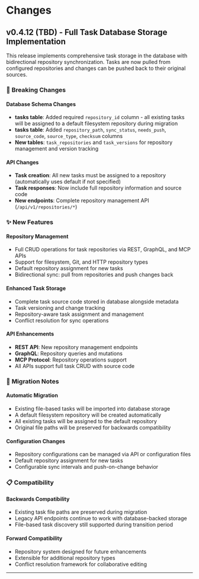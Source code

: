 # Changes

## v0.4.12 (TBD) - Full Task Database Storage Implementation

This release implements comprehensive task storage in the database with bidirectional repository synchronization. Tasks are now pulled from configured repositories and changes can be pushed back to their original sources.

### 🔄 **Breaking Changes**

#### Database Schema Changes
- **tasks table**: Added required `repository_id` column - all existing tasks will be assigned to a default filesystem repository during migration
- **tasks table**: Added `repository_path`, `sync_status`, `needs_push`, `source_code`, `source_type`, `checksum` columns
- **New tables**: `task_repositories` and `task_versions` for repository management and version tracking

#### API Changes
- **Task creation**: All new tasks must be assigned to a repository (automatically uses default if not specified)
- **Task responses**: Now include full repository information and source code
- **New endpoints**: Complete repository management API (`/api/v1/repositories/*`)

### ✨ **New Features**

#### Repository Management
- Full CRUD operations for task repositories via REST, GraphQL, and MCP APIs
- Support for filesystem, Git, and HTTP repository types
- Default repository assignment for new tasks
- Bidirectional sync: pull from repositories and push changes back

#### Enhanced Task Storage
- Complete task source code stored in database alongside metadata
- Task versioning and change tracking
- Repository-aware task assignment and management
- Conflict resolution for sync operations

#### API Enhancements
- **REST API**: New repository management endpoints
- **GraphQL**: Repository queries and mutations
- **MCP Protocol**: Repository operations support
- All APIs support full task CRUD with source code

### 🔧 **Migration Notes**

#### Automatic Migration
- Existing file-based tasks will be imported into database storage
- A default filesystem repository will be created automatically
- All existing tasks will be assigned to the default repository
- Original file paths will be preserved for backwards compatibility

#### Configuration Changes
- Repository configurations can be managed via API or configuration files
- Default repository assignment for new tasks
- Configurable sync intervals and push-on-change behavior

### 📋 **Compatibility**

#### Backwards Compatibility
- Existing task file paths are preserved during migration
- Legacy API endpoints continue to work with database-backed storage
- File-based task discovery still supported during transition period

#### Forward Compatibility
- Repository system designed for future enhancements
- Extensible for additional repository types
- Conflict resolution framework for collaborative editing

---

